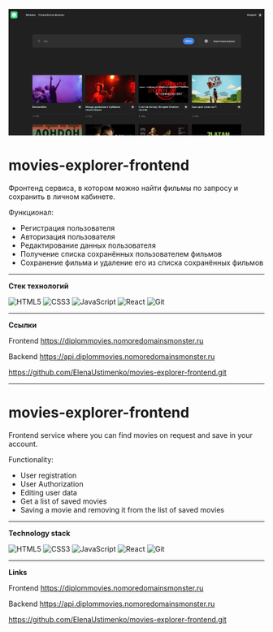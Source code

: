 [![Обложка к видео «movies-explorer-frontend»](./src/images/movies-explorer-frontend.jpg)](https://youtu.be/FbWmu8DHu70)



# **movies-explorer-frontend**  


Фронтенд сервиса, в котором можно найти фильмы по запросу и сохранить в личном кабинете.

Функционал:
* Регистрация пользователя
* Авторизация пользователя
* Редактирование данных пользователя
* Получение списка сохранённых пользователем фильмов
* Сохранение фильма и удаление его из списка сохранённых фильмов

---
**Стек технологий**

![HTML5](https://img.shields.io/badge/html5-%23E34F26.svg?style=for-the-badge&logo=html5&logoColor=white)   ![CSS3](https://img.shields.io/badge/css3-%231572B6.svg?style=for-the-badge&logo=css3&logoColor=white)   ![JavaScript](https://img.shields.io/badge/javascript-%23323330.svg?style=for-the-badge&logo=javascript&logoColor=%23F7DF1E)   ![React](https://img.shields.io/badge/react-%2320232a.svg?style=for-the-badge&logo=react&logoColor=%2361DAFB)   ![Git](https://img.shields.io/badge/git-%23F05033.svg?style=for-the-badge&logo=git&logoColor=white)

---
**Ссылки**


Frontend https://diplommovies.nomoredomainsmonster.ru

Backend https://api.diplommovies.nomoredomainsmonster.ru

https://github.com/ElenaUstimenko/movies-explorer-frontend.git


---


# **movies-explorer-frontend**   


Frontend service where you can find movies on request and save in your account.

Functionality:
* User registration
* User Authorization
* Editing user data
* Get a list of saved movies
* Saving a movie and removing it from the list of saved movies

---
**Technology stack**

![HTML5](https://img.shields.io/badge/html5-%23E34F26.svg?style=for-the-badge&logo=html5&logoColor=white)   ![CSS3](https://img.shields.io/badge/css3-%231572B6.svg?style=for-the-badge&logo=css3&logoColor=white)   ![JavaScript](https://img.shields.io/badge/javascript-%23323330.svg?style=for-the-badge&logo=javascript&logoColor=%23F7DF1E)   ![React](https://img.shields.io/badge/react-%2320232a.svg?style=for-the-badge&logo=react&logoColor=%2361DAFB)   ![Git](https://img.shields.io/badge/git-%23F05033.svg?style=for-the-badge&logo=git&logoColor=white)

---
**Links**


Frontend https://diplommovies.nomoredomainsmonster.ru

Backend https://api.diplommovies.nomoredomainsmonster.ru

https://github.com/ElenaUstimenko/movies-explorer-frontend.git
